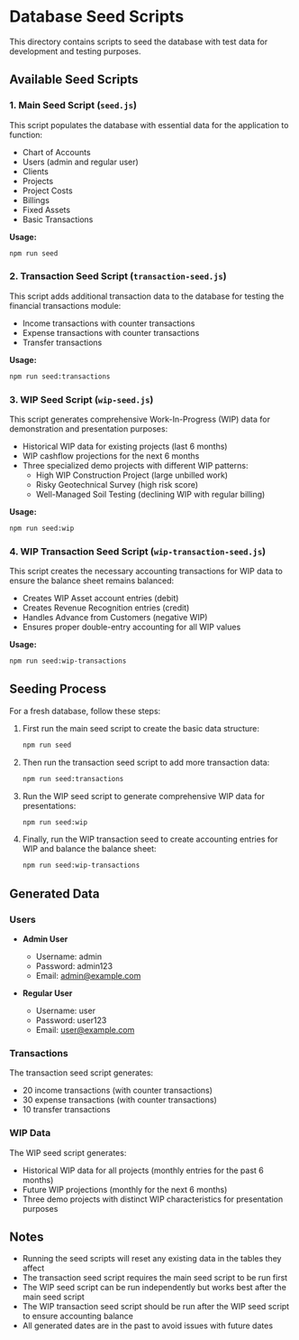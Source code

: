 # Database Seed Scripts

This directory contains scripts to seed the database with test data for development and testing purposes.

## Available Seed Scripts

### 1. Main Seed Script (`seed.js`)

This script populates the database with essential data for the application to function:

- Chart of Accounts
- Users (admin and regular user)
- Clients
- Projects
- Project Costs
- Billings
- Fixed Assets
- Basic Transactions

**Usage:**

```bash
npm run seed
```

### 2. Transaction Seed Script (`transaction-seed.js`)

This script adds additional transaction data to the database for testing the financial transactions module:

- Income transactions with counter transactions
- Expense transactions with counter transactions
- Transfer transactions

**Usage:**

```bash
npm run seed:transactions
```

### 3. WIP Seed Script (`wip-seed.js`)

This script generates comprehensive Work-In-Progress (WIP) data for demonstration and presentation purposes:

- Historical WIP data for existing projects (last 6 months)
- WIP cashflow projections for the next 6 months
- Three specialized demo projects with different WIP patterns:
  - High WIP Construction Project (large unbilled work)
  - Risky Geotechnical Survey (high risk score)
  - Well-Managed Soil Testing (declining WIP with regular billing)

**Usage:**

```bash
npm run seed:wip
```

### 4. WIP Transaction Seed Script (`wip-transaction-seed.js`)

This script creates the necessary accounting transactions for WIP data to ensure the balance sheet remains balanced:

- Creates WIP Asset account entries (debit)
- Creates Revenue Recognition entries (credit)
- Handles Advance from Customers (negative WIP)
- Ensures proper double-entry accounting for all WIP values

**Usage:**

```bash
npm run seed:wip-transactions
```

## Seeding Process

For a fresh database, follow these steps:

1. First run the main seed script to create the basic data structure:
   ```bash
   npm run seed
   ```

2. Then run the transaction seed script to add more transaction data:
   ```bash
   npm run seed:transactions
   ```

3. Run the WIP seed script to generate comprehensive WIP data for presentations:
   ```bash
   npm run seed:wip
   ```

4. Finally, run the WIP transaction seed to create accounting entries for WIP and balance the balance sheet:
   ```bash
   npm run seed:wip-transactions
   ```

## Generated Data

### Users

- **Admin User**
  - Username: admin
  - Password: admin123
  - Email: admin@example.com

- **Regular User**
  - Username: user
  - Password: user123
  - Email: user@example.com

### Transactions

The transaction seed script generates:
- 20 income transactions (with counter transactions)
- 30 expense transactions (with counter transactions)
- 10 transfer transactions

### WIP Data

The WIP seed script generates:
- Historical WIP data for all projects (monthly entries for the past 6 months)
- Future WIP projections (monthly for the next 6 months)
- Three demo projects with distinct WIP characteristics for presentation purposes

## Notes

- Running the seed scripts will reset any existing data in the tables they affect
- The transaction seed script requires the main seed script to be run first
- The WIP seed script can be run independently but works best after the main seed script
- The WIP transaction seed script should be run after the WIP seed script to ensure accounting balance
- All generated dates are in the past to avoid issues with future dates 